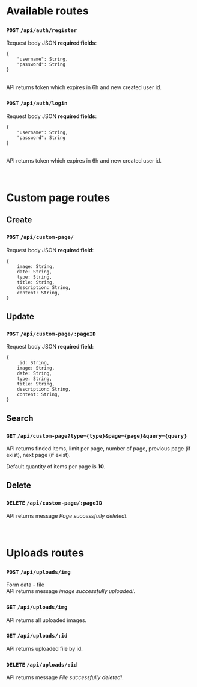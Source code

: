 # Available routes

### `POST` `/api/auth/register`

Request body JSON **required fields**:<br>

```
{
	"username": String,
	"password": String
}
```

<br>
API returns token which expires in 6h and new created user id.

### `POST` `/api/auth/login`

Request body JSON **required fields**:<br>

```
{
	"username": String,
	"password": String
}
```

<br>
API returns token which expires in 6h and new created user id.
<br>
<br>
<br>

# Custom page routes

## Create

### `POST` `/api/custom-page/`

Request body JSON **required field**: <br>

```
{
    image: String,
    date: String,
    type: String,
    title: String,
    description: String,
    content: String,
}
```

## Update

### `POST` `/api/custom-page/:pageID`

Request body JSON **required field**: <br>

```
{
    _id: String,
    image: String,
    date: String,
    type: String,
    title: String,
    description: String,
    content: String,
}
```

## Search

### `GET` `/api/custom-page?type={type}&page={page}&query={query}`

API returns finded items, limit per page, number of page, previous page (if exist), next page (if exist).
<br>

Default quantity of items per page is **10**.

## Delete

### `DELETE` `/api/custom-page/:pageID`

API returns message _Page successfully deleted!_.
<br>
<br>
<br>

# Uploads routes

### `POST` `/api/uploads/img`

Form data - file<br>
API returns message _image successfully uploaded!_.

### `GET` `/api/uploads/img`

API returns all uploaded images.

### `GET` `/api/uploads/:id`

API returns uploaded file by id.

### `DELETE` `/api/uploads/:id`

API returns message _File successfully deleted!_.
